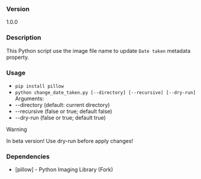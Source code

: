 ### Version
1.0.0

### Description
This Python script use the image file name to update `Date taken` metadata property.
### Usage 
-  `pip install pillow`
-  `python change_date_taken.py [--directory] [--recursive] [--dry-run]`  
Arguments:  
 - --directory (default: current directory)  
 - --recursive (false or true; default false)  
 - --dry-run (false or true; default true)  


> [!WARNING]
> In beta version! Use dry-run before apply changes!

### Dependencies
- [pillow] - Python Imaging Library (Fork)
